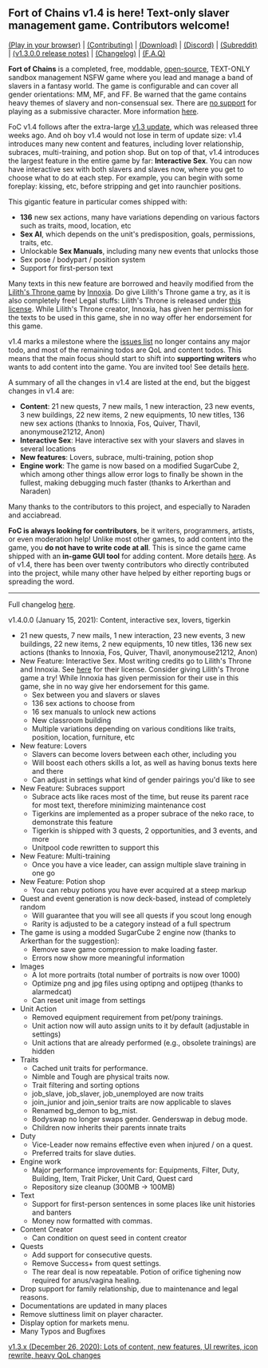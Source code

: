 ## Fort of Chains v1.4 is here! Text-only slaver management game. Contributors welcome!

[(Play in your browser)](https://darkofoc.itch.io/fort-of-chains) |
[(Contributing)](https://gitgud.io/darkofocdarko/fort-of-chains#how-to-contribute-content) |
[(Download)](https://www.reddit.com/r/FortOfChains/comments/jlhivr/fort_of_chains_and_download_link/) |
[(Discord)](https://discord.gg/PTD9D7mZyg) |
[(Subreddit)](https://www.reddit.com/r/FortOfChains/) |
[(v1.3.0.0 release notes)](https://gitgud.io/darkofocdarko/fort-of-chains/-/blob/master/docs/update/readme_1_3.md) |
[(Changelog)](https://gitgud.io/darkofocdarko/fort-of-chains/-/blob/master/docs/changelog_summary.md) |
[(F.A.Q)](https://gitgud.io/darkofocdarko/fort-of-chains/-/blob/master/docs/faq.md)

**Fort of Chains** is a completed, free, moddable,
[open-source](https://gitgud.io/darkofocdarko/fort-of-chains),
TEXT-ONLY
sandbox management NSFW game where you lead and manage a band of slavers in a fantasy world.
The game is configurable and can cover all gender orientations: MM, MF, and FF.
Be warned that the game contains heavy themes of slavery and non-consensual sex.
There are [no support](https://gitgud.io/darkofocdarko/fort-of-chains/-/blob/master/docs/faq.md#can-you-play-a-submissive-in-this-game)
for playing as a submissive character.
More information 
[here](https://www.reddit.com/r/FortOfChains/comments/jlhivr/fort_of_chains_and_download_link/).

FoC v1.4 follows after the extra-large [v1.3 update](https://gitgud.io/darkofocdarko/fort-of-chains/-/blob/master/docs/update/readme_1_3.md),
which was released three weeks ago.
And oh boy v1.4 would not lose in term of update size:
v1.4 introduces many new content and features,
including lover relationship, subraces, multi-training, and potion shop. But on top of that,
v1.4 introduces the largest feature in the entire game by far: **Interactive Sex**.
You can now have interactive sex with both slavers and slaves now, where you get to choose what to do at
each step. For example, you can begin with some foreplay: kissing, etc, before stripping and get into raunchier
positions.

This gigantic feature in particular comes shipped with:
- **136** new sex actions, many have variations depending on various factors such as traits, mood, location, etc
- **Sex AI**, which depends on the unit's predisposition, goals, permissions, traits, etc.
- Unlockable **Sex Manuals**, including many new events that unlocks those
- Sex pose / bodypart / position system
- Support for first-person text

Many texts in this new feature are borrowed and heavily modified from the
[Lilith's Throne game](https://lilithsthrone.blogspot.com/) by [Innoxia](https://subscribestar.adult/innoxia).
Do give Lilith's Throne game a try, as it is also completely free!
Legal stuffs: Lilith's Throne is released under
[this license](https://github.com/Innoxia/liliths-throne-public/blob/master/license.md).
While Lilith's Throne creator, Innoxia, has given her permission for the texts to be used in this game,
she in no way offer her endorsement for this game.

v1.4 marks a milestone where the [issues list](https://gitgud.io/darkofocdarko/fort-of-chains/-/issues) no longer
contains any major todo, and most of the remaining todos are QoL and content todos.
This means that the main focus should start to shift into **supporting writers** who wants to add content into the game.
You are invited too! See details [here](https://gitgud.io/darkofocdarko/fort-of-chains#how-to-contribute-content).

A summary of all the changes in v1.4 are listed at the end, but the biggest changes in v1.4 are:

- **Content**: 21 new quests, 7 new mails, 1 new interaction, 23 new events, 3 new buildings, 22 new items, 2 new equipments, 10 new titles, 136 new sex actions (thanks to Innoxia, Fos, Quiver, Thavil, anonymouse21212, Anon)
- **Interactive Sex**: Have interactive sex with your slavers and slaves in several locations
- **New features**: Lovers, subrace, multi-training, potion shop
- **Engine work**: The game is now based on a modified SugarCube 2, which among other things allow error logs to finally be shown in the fullest, making debugging much faster (thanks to Arkerthan and Naraden)

Many thanks to the contributors to this project, and especially to Naraden and acciabread.

**FoC is always looking for contributors**,
be it writers, programmers, artists, or even moderation help!
Unlike most other games, to add content into the game, you **do not have to write code at all**.
This is since the game came shipped with an **in-game GUI tool** for
adding content.
More details [here](https://gitgud.io/darkofocdarko/fort-of-chains#how-to-contribute-content).
As of v1.4, there has been over twenty contributors who directly contributed into the project,
while many other have helped by either reporting bugs or spreading the word.

---

Full changelog [here](https://gitgud.io/darkofocdarko/fort-of-chains/-/blob/master/changelog.txt).

v1.4.0.0 (January 15, 2021): Content, interactive sex, lovers, tigerkin

 - 21 new quests, 7 new mails, 1 new interaction, 23 new events, 3 new buildings, 22 new items, 2 new equipments, 10 new titles, 136 new sex actions (thanks to Innoxia, Fos, Quiver, Thavil, anonymouse21212, Anon)
 - New Feature: Interactive Sex. Most writing credits go to Lilith's Throne and Innoxia. See [here](https://github.com/Innoxia/liliths-throne-public/blob/master/license.md) for their license. Consider giving Lilith's Throne game a try! While Innoxia has given permission for their use in this game, she in no way give her endorsement for this game.
   - Sex between you and slavers or slaves
   - 136 sex actions to choose from
   - 16 sex manuals to unlock new actions
   - New classroom building
   - Multiple variations depending on various conditions like traits, position, location, furniture, etc
 - New feature: Lovers
   - Slavers can become lovers between each other, including you
   - Will boost each others skills a lot, as well as having bonus texts here and there
   - Can adjust in settings what kind of gender pairings you'd like to see
 - New Feature: Subraces support
   - Subrace acts like races most of the time, but reuse its parent race for most text, therefore minimizing maintenance cost
   - Tigerkins are implemented as a proper subrace of the neko race, to demonstrate this feature
   - Tigerkin is shipped with 3 quests, 2 opportunities, and 3 events, and more
   - Unitpool code rewritten to support this
 - New Feature: Multi-training
   - Once you have a vice leader, can assign multiple slave training in one go
 - New Feature: Potion shop
   - You can rebuy potions you have ever acquired at a steep markup
 - Quest and event generation is now deck-based, instead of completely random
   - Will guarantee that you will see all quests if you scout long enough
   - Rarity is adjusted to be a category instead of a full spectrum
 - The game is using a modded SugarCube 2 engine now (thanks to Arkerthan for the suggestion):
   - Remove save game compression to make loading faster.
   - Errors now show more meaningful information
 - Images
   - A lot more portraits (total number of portraits is now over 1000)
   - Optimize png and jpg files using optipng and optijpeg (thanks to alarmedcat)
   - Can reset unit image from settings
 - Unit Action
   - Removed equipment requirement from pet/pony trainings.
   - Unit action now will auto assign units to it by default (adjustable in settings)
   - Unit actions that are already performed (e.g., obsolete trainings) are hidden
 - Traits
   - Cached unit traits for performance.
   - Nimble and Tough are physical traits now.
   - Trait filtering and sorting options
   - job_slave, job_slaver, job_unemployed are now traits
   - join_junior and join_senior traits are now applicable to slaves
   - Renamed bg_demon to bg_mist.
   - Bodyswap no longer swaps gender. Genderswap in debug mode.
   - Children now inherits their parents innate traits
 - Duty
   - Vice-Leader now remains effective even when injured / on a quest.
   - Preferred traits for slave duties.
 - Engine work
   - Major performance improvements for: Equipments, Filter, Duty, Building, Item, Trait Picker, Unit Card, Quest card
   - Repository size cleanup (300MB -> 100MB)
 - Text
   - Support for first-person sentences in some places like unit histories and banters
   - Money now formatted with commas.
 - Content Creator
   - Can condition on quest seed in content creator
 - Quests
   - Add support for consecutive quests.
   - Remove Success+ from quest settings.
   - The rear deal is now repeatable. Potion of orifice tighening now required for anus/vagina healing.
 - Drop support for family relationship, due to maintenance and legal reasons.
 - Documentations are updated in many places
 - Remove sluttiness limit on player character.
 - Display option for markets menu.
 - Many Typos and Bugfixes

[v1.3.x (December 26, 2020): Lots of content, new features, UI rewrites, icon rewrite, heavy QoL changes](https://gitgud.io/darkofocdarko/fort-of-chains/-/blob/master/docs/changelog_summary.md)
